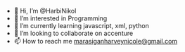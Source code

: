 - 👋 Hi, I’m @HarbiNikol
- 👀 I’m interested in Programming
- 🌱 I’m currently learning javascript, xml, python
- 💞️ I’m looking to collaborate on accenture
- 📫 How to reach me marasiganharveynicole@gmail.com

<!---
HarbiNikol/HarbiNikol is a ✨ special ✨ repository because its `README.md` (this file) appears on your GitHub profile.
You can click the Preview link to take a look at your changes.
--->
